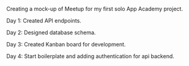 Creating a mock-up of Meetup for my first solo App Academy project.

Day 1:  Created API endpoints.

Day 2:  Designed database schema.

Day 3:  Created Kanban board for development.

Day 4:  Start boilerplate and adding authentication for api backend.
